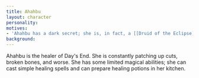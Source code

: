 ```yaml
---
title: Ahahbu
layout: character
personality:
motives:
- 'Ahahbu has a dark secret; she is, in fact, a [[Druid of the Eclipse]]. Though her powers would be relatively weak even during the noon-night, she becomes stronger with each passing Eclipse. Druids of the Eclipse, like lycanthropes, derive their strength from the night-in-the-day, and become more powerful where the Eclipses are longer and more extreme. Much farther west of Day''s End, it would be nearly impossible for a powerful druid to resist the corruption the darkness brings. Ahahbu is not severely affected because her powers are few as it is, and the Eclipses are very brief in Day''s End. But she does feel the pull towards the darkness, and is slowly learning to use more magic.'
background:
---
```


Ahahbu is the healer of Day's End. She is constantly patching up cuts, broken bones, and worse. She has some limited magical abilities; she can cast simple healing spells and can prepare healing potions in her kitchen.
